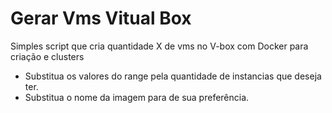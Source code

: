
# Gerar Vms Vitual Box

Simples script que cria quantidade X de vms no V-box com Docker para criação e clusters

* Substitua os valores do range pela quantidade de instancias que deseja ter.
* Substitua o nome da imagem para de sua preferência.